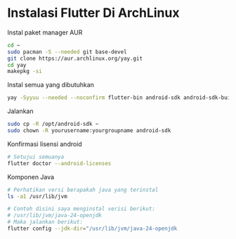 # **Instalasi Flutter Di ArchLinux**

Instal paket manager AUR
```bash
cd ~
sudo pacman -S --needed git base-devel
git clone https://aur.archlinux.org/yay.git
cd yay
makepkg -si
```

Instal semua yang dibutuhkan
```bash
yay -Syyuu --needed --noconfirm flutter-bin android-sdk android-sdk-build-tools android-sdk-cmdline-tools-latest android-platform android-sdk-platform-tools adb mesa-utils
```
Jalankan
```bash
sudo cp -R /opt/android-sdk ~
sudo chown -R yourusername:yourgroupname android-sdk
```
Konfirmasi lisensi android
```bash
# Setujui semuanya
flutter doctor --android-licenses
```
Komponen Java
```bash
# Perhatikan versi berapakah java yang terinstal
ls -a1 /usr/lib/jvm

# Contoh disini saya menginstal verisi berikut:
# /usr/lib/jvm/java-24-openjdk
# Maka jalankan berikut:
flutter config --jdk-dir="/usr/lib/jvm/java-24-openjdk
```














